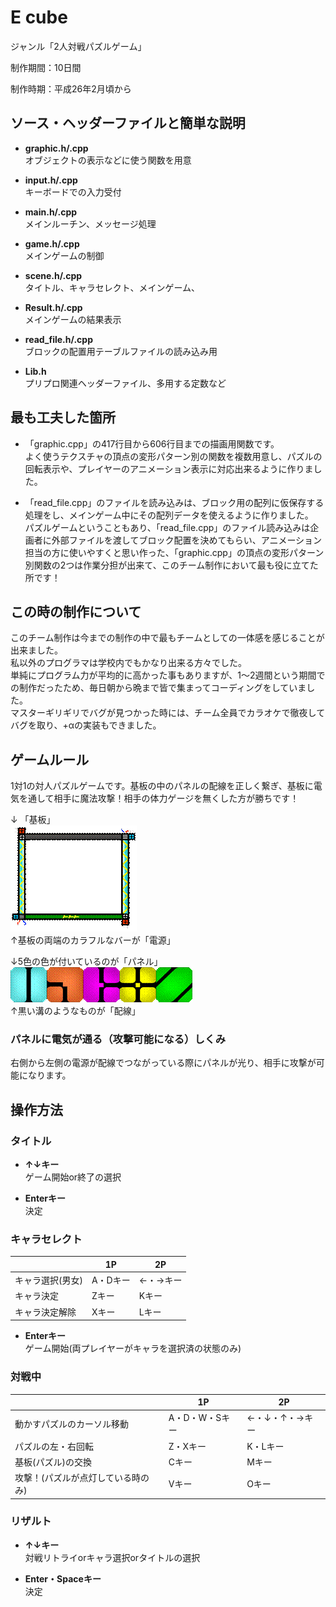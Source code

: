 # E cube
ジャンル「2人対戦パズルゲーム」

制作期間：10日間

制作時期：平成26年2月頃から

## ソース・ヘッダーファイルと簡単な説明
- **graphic.h/.cpp**  
オブジェクトの表示などに使う関数を用意

- **input.h/.cpp**  
キーボードでの入力受付

- **main.h/.cpp**  
メインルーチン、メッセージ処理

- **game.h/.cpp**  
メインゲームの制御

- **scene.h/.cpp**  
タイトル、キャラセレクト、メインゲーム、

- **Result.h/.cpp**  
メインゲームの結果表示

- **read_file.h/.cpp**  
ブロックの配置用テーブルファイルの読み込み用

- **Lib.h**  
プリプロ関連ヘッダーファイル、多用する定数など

## 最も工夫した箇所
- 「graphic.cpp」の417行目から606行目までの描画用関数です。  
よく使うテクスチャの頂点の変形パターン別の関数を複数用意し、パズルの回転表示や、プレイヤーのアニメーション表示に対応出来るように作りました。

- 「read_file.cpp」のファイルを読み込みは、ブロック用の配列に仮保存する処理をし、メインゲーム中にその配列データを使えるように作りました。  
パズルゲームということもあり、「read_file.cpp」のファイル読み込みは企画者に外部ファイルを渡してブロック配置を決めてもらい、アニメーション担当の方に使いやすくと思い作った、「graphic.cpp」の頂点の変形パターン別関数の2つは作業分担が出来て、このチーム制作において最も役に立てた所です！                                          　　

## この時の制作について
このチーム制作は今までの制作の中で最もチームとしての一体感を感じることが出来ました。  
私以外のプログラマは学校内でもかなり出来る方々でした。  
単純にプログラム力が平均的に高かった事もありますが、1～2週間という期間での制作だったため、毎日朝から晩まで皆で集まってコーディングをしていました。  
マスターギリギリでバグが見つかった時には、チーム全員でカラオケで徹夜してバグを取り、+αの実装もできました。

## ゲームルール
1対1の対人パズルゲームです。基板の中のパネルの配線を正しく繋ぎ、基板に電気を通して相手に魔法攻撃！相手の体力ゲージを無くした方が勝ちです！

↓ 「基板」  
![基板](image001.gif "基板")  
↑基板の両端のカラフルなバーが「電源」

↓5色の色が付いているのが「パネル」  
![パネル](image002.gif "パネル")  
↑黒い溝のようなものが「配線」

### パネルに電気が通る（攻撃可能になる）しくみ
右側から左側の電源が配線でつながっている際にパネルが光り、相手に攻撃が可能になります。

## 操作方法
### タイトル
- **↑↓キー**  
ゲーム開始or終了の選択

- **Enterキー**  
決定

### キャラセレクト
||1P|2P|
|-|-|-|
|キャラ選択(男女)|A・Dキー|←・→キー|
|キャラ決定|Zキー |Kキー|
|キャラ決定解除|Xキー|Lキー|

- **Enterキー**  
ゲーム開始(両プレイヤーがキャラを選択済の状態のみ)

### 対戦中
||1P|2P|
|-|-|-|
|動かすパズルのカーソル移動|A・D・W・Sキー|←・↓・↑・→キー|
|パズルの左・右回転|Z・Xキー|K・Lキー|
|基板(パズル)の交換|Cキー|Mキー|
|攻撃！(パズルが点灯している時のみ)|Vキー|Oキー|

### リザルト
- **↑↓キー**  
対戦リトライorキャラ選択orタイトルの選択

- **Enter・Spaceキー**  
決定 
